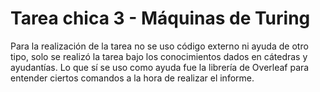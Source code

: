 # Tarea chica 3 - Máquinas de Turing

Para la realización de la tarea no se uso código externo ni ayuda de otro tipo, solo se realizó la tarea bajo los conocimientos dados en cátedras y ayudantías. Lo que sí se uso como ayuda fue la librería de Overleaf para entender ciertos comandos a la hora de realizar el informe. 
